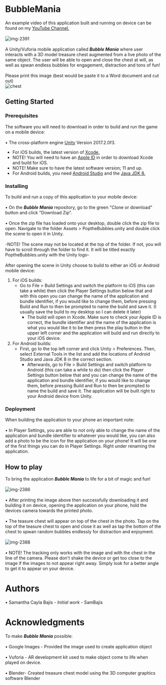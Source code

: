 # BubbleMania
An example video of this application built and running on device can be found on my [YouTube Channel.](https://youtu.be/KkJ8YoGrcLY "YouTube")
<br />
<br /> ![img-2391](https://user-images.githubusercontent.com/35173600/40018363-0d6a2416-578a-11e8-9124-92721615a6ca.png)
<br />
<br /> A Unity/Vuforia mobile application called **_Bubble Mania_** where user interacts with a 3D model treasure chest augmented from a live photo of the same object. The user will be able to open and close the chest at will, as well as spwan endless bubbles for engagement, distraction and tons of fun!
<br />
<br /> Please print this image (best would be paste it to a Word document and cut out)
<br /> ![chest](https://user-images.githubusercontent.com/35173600/39976856-0c9cad78-5704-11e8-83d5-91e62b3e2863.png)

## Getting Started

### Prerequisites
The software you will need to download in order to build and run the game on a mobile device:
<br /> 
<br /> • The cross-platform engine [Unity](https://unity3d.com/unity/whats-new/unity-2017.2.0 "Unity 3D download") Version 2017.2.0f3.
<br />
- For iOS builds, the latest version of [Xcode.](https://developer.apple.com/download/ "Xcode 9.3 Beta")
- NOTE! You will need to have an [Apple ID](https://appleid.apple.com/account#!&page=create "Developer Account") in order to download Xcode and build for iOS.
- NOTE! Make sure to have the latest software version; 11 and up.
- For Android builds, you need [Android Studio](https://developer.android.com/studio/index.html "Android Studio download") and the [Java JDK 8.](http://www.oracle.com/technetwork/java/javase/downloads/jdk8-downloads-2133151.html "JDK download")

### Installing
To build and run a copy of this application to your mobile device:
<br />
<br /> • On the **_Bubble Mania_** repository, go to the green "Clone or download" button and click "Download Zip".
<br />
<br /> • Once the zip file has loaded onto your desktop, double click the zip file to open. Navigate to the folder Assets > PoptheBubbles.unity and double click the scene to open it in Unity.
<br />
<br /> -NOTE! The scene may not be located at the top of the folder. If not, you will have to scroll through the folder to find it. It will be titled exactly PoptheBubbles.unity with the Unity logo-
<br />
<br /> After opening the scene in Unity choose to build to either an iOS or Android mobile device:
<br />
1. For iOS builds:
   - Go to File > Build Settings and switch the platform to iOS (this can take a while) then click the Player Settings button below that and with this open you can change the name of the application and bundle identifier, if you would like to change them, before pressing Build and Run to then be prompted to name the build and save it. (I usually save the build to my desktop so I can delete it later) 
     - The build will open in Xcode. Make sure to check your Apple ID is correct, the bundle identifier and the name of the application is what you would like it to be then press the play button in the upper left corner and the application will build and run directly to your iOS device.
2. For Android builds:
   - First, go to the top left corner and click Unity > Preferences. Then, select External Tools in the list and add the locations of Android Studio and Java JDK 8 in the correct section.
     - Afterwards, go to File > Build Settings and switch platform to Android (this can take a while to do) then click the Player Settings button below that and you can change the name of the application and bundle identifier, if you would like to change them, before pressing Build and Run to then be prompted to name the build and save it. The application will be built right to your Android device from Unity. 

### Deployment
When building the application to your phone an important note:
<br />
<br /> • In Player Settings, you are able to not only able to change the name of the application and bundle identifier to whatever you would like, you can also add a photo to be the icon for the application on your phone! It will be one of the first things you can do in Player Settings. Right under renaming the application.

## How to play
To bring the application **_Bubble Mania_** to life for a bit of magic and fun!
<br />
<br /> ![img-2386](https://user-images.githubusercontent.com/35173600/40018399-267d83da-578a-11e8-9a08-998c970af334.png)
<br />
<br /> • After printing the image above then successfully downloading it and building it on device, opening the application on your phone, hold the devices camera towards the printed photo.
<br />
<br /> • The teasure chest will appear on top of the chest in the photo. Tap on the top of the teasure chest to open and close it as well as tap the bottom of the chest to spwan random bubbles endlessly for distraction and enjoyment.
<br />
<br /> ![img-2388](https://user-images.githubusercontent.com/35173600/40018434-4117b29c-578a-11e8-9f43-9854d6e840e6.png)
<br />
<br /> • NOTE! The tracking only works with the image and with the chest in the line of the camera. Please don't shake the device or get too close to the image if the images to not appear right away. Simply look for a better angle to get it to appear on your device.

# Authors
• Samantha Cayla Bajis - _Initial work_ - SamBajis

# Acknowledgments
To make **_Bubble Mania_** possible:
<br /> 
<br /> • Google Images - Provided the image used to create application object
<br /> 
<br /> • Vuforia - AR development kit used to make object come to life when played on device.
<br /> 
<br /> • Blender- Created treasure chest model using the 3D computer graphics software Blender
